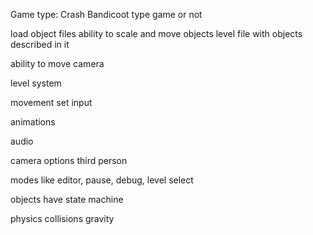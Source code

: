 Game type: Crash Bandicoot type game or not

load object files
ability to scale and move objects
level file with objects described in it

ability to move camera

level system

movement set
input

animations

audio

camera options
	third person 
	
modes like editor, pause, debug, level select

objects 
	have state machine
	
physics
	collisions
	gravity

